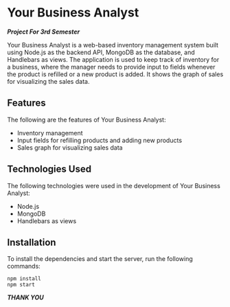 # Your Business Analyst
***Project For 3rd Semester***

Your Business Analyst is a web-based inventory management system built using Node.js as the backend API, MongoDB as the database, and Handlebars as views. The application is used to keep track of inventory for a business, where the manager needs to provide input to fields whenever the product is refilled or a new product is added. It shows the graph of sales for visualizing the sales data.

## Features

The following are the features of Your Business Analyst:

- Inventory management
- Input fields for refilling products and adding new products
- Sales graph for visualizing sales data

## Technologies Used

The following technologies were used in the development of Your Business Analyst:

- Node.js
- MongoDB
- Handlebars as views

## Installation

To install the dependencies and start the server, run the following commands:

```console
npm install
npm start
```


***THANK YOU***

